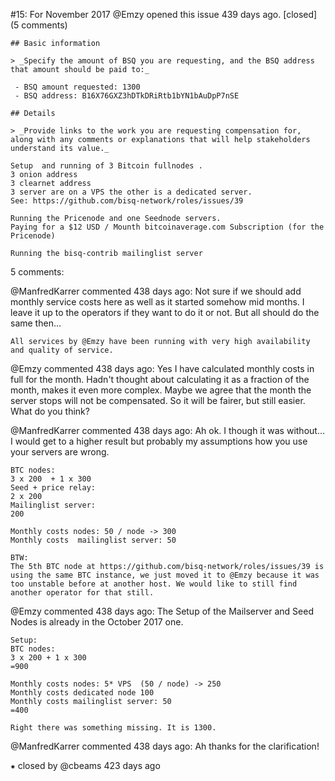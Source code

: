 #15: For November 2017
@Emzy opened this issue 439 days ago.  [closed] (5 comments)

    ## Basic information
    
    > _Specify the amount of BSQ you are requesting, and the BSQ address that amount should be paid to:_
    
     - BSQ amount requested: 1300
     - BSQ address: B16X76GXZ3hDTkDRiRtb1bYN1bAuDpP7nSE
    
    ## Details
    
    > _Provide links to the work you are requesting compensation for, along with any comments or explanations that will help stakeholders understand its value._
    
    Setup  and running of 3 Bitcoin fullnodes .
    3 onion address
    3 clearnet address
    3 server are on a VPS the other is a dedicated server.
    See: https://github.com/bisq-network/roles/issues/39
    
    Running the Pricenode and one Seednode servers.
    Paying for a $12 USD / Mounth bitcoinaverage.com Subscription (for the Pricenode)
    
    Running the bisq-contrib mailinglist server


5 comments:

@ManfredKarrer commented 438 days ago:
    Not sure if we should add monthly service costs here as well as it started somehow mid months. I leave it up to the operators if they want to do it or not. But all should do the same then...
    
    All services by @Emzy have been running with very high availability and quality of service.


@Emzy commented 438 days ago:
    Yes I have calculated monthly costs in full for the month. Hadn't thought about calculating it as a fraction of the month, makes it even more complex. Maybe we agree that the month the server stops will not be compensated. So it will be fairer, but still easier.
    What do you think?


@ManfredKarrer commented 438 days ago:
    Ah ok. I though it was without...
    I would get to a higher result but probably my assumptions how you use your servers are wrong.
    
    BTC nodes:
    3 x 200  + 1 x 300
    Seed + price relay:
    2 x 200
    Mailinglist server:
    200
    
    Monthly costs nodes: 50 / node -> 300
    Monthly costs  mailinglist server: 50
    
    BTW:
    The 5th BTC node at https://github.com/bisq-network/roles/issues/39 is using the same BTC instance, we just moved it to @Emzy because it was too unstable before at another host. We would like to still find another operator for that still.


@Emzy commented 438 days ago:
    The Setup of the Mailserver and Seed Nodes is already in the October 2017 one.
    
    Setup:
    BTC nodes:
    3 x 200 + 1 x 300
    =900
    
    Monthly costs nodes: 5* VPS  (50 / node) -> 250
    Monthly costs dedicated node 100
    Monthly costs mailinglist server: 50
    =400
    
    Right there was something missing. It is 1300.


@ManfredKarrer commented 438 days ago:
    Ah thanks for the clarification!


⁕ closed by @cbeams 423 days ago

